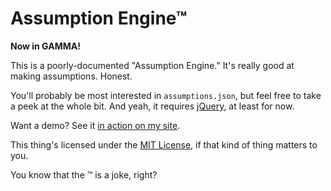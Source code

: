 # Assumption Engine™

**Now in GAMMA!**

This is a poorly-documented "Assumption Engine." It's really good at making assumptions. Honest.

You'll probably be most interested in `assumptions.json`, but feel free to take a peek at the whole bit. And yeah, it requires [jQuery][], at least for now.

Want a demo? See it [in action on my site][assengine].

This thing's licensed under the [MIT License][mit], if that kind of thing matters to you.

You know that the ™ is a joke, right?

[jQuery]: http://jquery.com/
[assengine]: http://erik.vorh.es/assumes/
[mit]: http://en.wikipedia.org/wiki/MIT_License